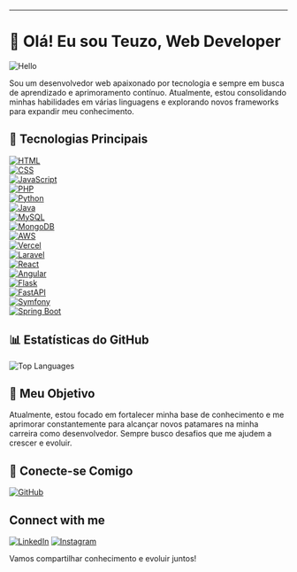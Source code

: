 
---

# 👋 Olá! Eu sou Teuzo, Web Developer  

![Hello](https://i.pinimg.com/originals/21/11/61/21116158daaeb1459b4ec0758505e1ad.gif)  

Sou um desenvolvedor web apaixonado por tecnologia e sempre em busca de aprendizado e aprimoramento contínuo. Atualmente, estou consolidando minhas habilidades em várias linguagens e explorando novos frameworks para expandir meu conhecimento.  

## 🚀 Tecnologias Principais  

[![HTML](https://img.shields.io/badge/HTML5-E34F26?style=for-the-badge&logo=html5&logoColor=white)](https://developer.mozilla.org/en-US/docs/Web/HTML)  
[![CSS](https://img.shields.io/badge/CSS3-1572B6?style=for-the-badge&logo=css3&logoColor=white)](https://developer.mozilla.org/en-US/docs/Web/CSS)  
[![JavaScript](https://img.shields.io/badge/JavaScript-F7DF1E?style=for-the-badge&logo=javascript&logoColor=black)](https://developer.mozilla.org/en-US/docs/Web/JavaScript)  
[![PHP](https://img.shields.io/badge/PHP-777BB4?style=for-the-badge&logo=php&logoColor=white)](https://www.php.net/)  
[![Python](https://img.shields.io/badge/Python-3776AB?style=for-the-badge&logo=python&logoColor=white)](https://www.python.org/)  
[![Java](https://img.shields.io/badge/Java-007396?style=for-the-badge&logo=java&logoColor=white)](https://www.java.com/)  
[![MySQL](https://img.shields.io/badge/MySQL-4479A1?style=for-the-badge&logo=mysql&logoColor=white)](https://www.mysql.com/)  
[![MongoDB](https://img.shields.io/badge/MongoDB-47A248?style=for-the-badge&logo=mongodb&logoColor=white)](https://www.mongodb.com/)  
[![AWS](https://img.shields.io/badge/AWS-232F3E?style=for-the-badge&logo=amazon-aws&logoColor=white)](https://aws.amazon.com/)  
[![Vercel](https://img.shields.io/badge/Vercel-000000?style=for-the-badge&logo=vercel&logoColor=white)](https://vercel.com/)  
[![Laravel](https://img.shields.io/badge/Laravel-FF2D20?style=for-the-badge&logo=laravel&logoColor=white)](https://laravel.com/)  
[![React](https://img.shields.io/badge/React-61DAFB?style=for-the-badge&logo=react&logoColor=black)](https://reactjs.org/)  
[![Angular](https://img.shields.io/badge/Angular-DD0031?style=for-the-badge&logo=angular&logoColor=white)](https://angular.io/)  
[![Flask](https://img.shields.io/badge/Flask-000000?style=for-the-badge&logo=flask&logoColor=white)](https://flask.palletsprojects.com/)  
[![FastAPI](https://img.shields.io/badge/FastAPI-009688?style=for-the-badge&logo=fastapi&logoColor=white)](https://fastapi.tiangolo.com/)  
[![Symfony](https://img.shields.io/badge/Symfony-000000?style=for-the-badge&logo=symfony&logoColor=white)](https://symfony.com/)  
[![Spring Boot](https://img.shields.io/badge/Spring%20Boot-6DB33F?style=for-the-badge&logo=spring-boot&logoColor=white)](https://spring.io/projects/spring-boot)  

## 📊 Estatísticas do GitHub  


![Top Languages](https://github-readme-stats.vercel.app/api/top-langs/?username=teuzowebdeveloper9&layout=compact&theme=radical)    


## 🎯 Meu Objetivo  

Atualmente, estou focado em fortalecer minha base de conhecimento e me aprimorar constantemente para alcançar novos patamares na minha carreira como desenvolvedor. Sempre busco desafios que me ajudem a crescer e evoluir.  

## 🤝 Conecte-se Comigo  

[![GitHub](https://img.shields.io/badge/GitHub-black?style=for-the-badge&logo=github)](https://github.com/teuzowebdeveloper9)
## Connect with me

[![LinkedIn](https://img.shields.io/badge/LinkedIn-0077B5?style=for-the-badge&logo=linkedin&logoColor=white)](https://www.linkedin.com/in/mateus-da-silva-oliveira-aa6722356?utm_source=share&utm_campaign=share_via&utm_content=profile&utm_medium=android_app  )
[![Instagram](https://img.shields.io/badge/Instagram-E4405F?style=for-the-badge&logo=instagram&logoColor=white)](https://www.instagram.com/mateus.wow/profilecard/?igsh=MmZwMnptYzJyNW4x  )

Vamos compartilhar conhecimento e evoluir juntos!  
